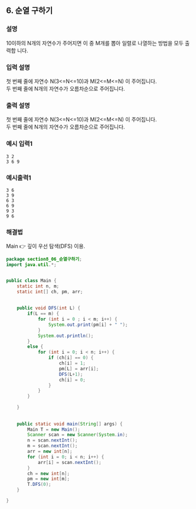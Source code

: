 ## 6. 순열 구하기  
  
### 설명  
10이하의 N개의 자연수가 주어지면 이 중 M개를 뽑아 일렬로 나열하는 방법을 모두 출력합
니다.   
  
    
### 입력 설명  
첫 번째 줄에 자연수 N(3<=N<=10)과 M(2<=M<=N) 이 주어집니다.  
두 번째 줄에 N개의 자연수가 오름차순으로 주어집니다.  
    
### 출력 설명  
첫 번째 줄에 자연수 N(3<=N<=10)과 M(2<=M<=N) 이 주어집니다.  
두 번째 줄에 N개의 자연수가 오름차순으로 주어집니다.  
  
### 예시 입력1  
```
3 2
3 6 9
```  
    
### 예시출력1  
```
3 6
3 9
6 3
6 9
9 3
9 6
```   
  
### 해결법  
Main 👉 깊이 우선 탐색(DFS) 이용.  
  
```java
package section8_06_순열구하기;
import java.util.*;


public class Main {
	static int n, m;
	static int[] ch, pm, arr;
	
	
	public void DFS(int L) {
		if(L == m) {
			for (int i = 0 ; i < m; i++) {
				System.out.print(pm[i] + " ");
			}
			System.out.println();
		}
		else {
			for (int i = 0; i < n; i++) {
				if (ch[i] == 0) {
					ch[i] = 1;
					pm[L] = arr[i];					
					DFS(L+1);
					ch[i] = 0;
				}
			}
		}
		
	}
	
	
	public static void main(String[] args) {
		Main T = new Main();
		Scanner scan = new Scanner(System.in);
		n = scan.nextInt();
		m = scan.nextInt();
		arr = new int[n];
		for (int i = 0; i < n; i++) {
			arr[i] = scan.nextInt();
		}
		ch = new int[n];
		pm = new int[m];
		T.DFS(0);
	}

}

```  